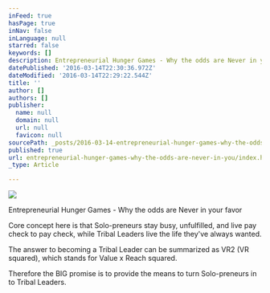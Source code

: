 ```yaml
---
inFeed: true
hasPage: true
inNav: false
inLanguage: null
starred: false
keywords: []
description: Entrepreneurial Hunger Games - Why the odds are Never in your favor
datePublished: '2016-03-14T22:30:36.972Z'
dateModified: '2016-03-14T22:29:22.544Z'
title: ''
author: []
authors: []
publisher:
  name: null
  domain: null
  url: null
  favicon: null
sourcePath: _posts/2016-03-14-entrepreneurial-hunger-games-why-the-odds-are-never-in-you.md
published: true
url: entrepreneurial-hunger-games-why-the-odds-are-never-in-you/index.html
_type: Article

---
```

![](https://the-grid-user-content.s3-us-west-2.amazonaws.com/42b5b65d-d98d-4dbf-97eb-e7a7a6b0e0ff.jpg)

Entrepreneurial Hunger Games - Why the odds are Never in your favor

Core concept here is that Solo-preneurs stay busy, unfulfilled, and live pay check to pay check, while Tribal Leaders live the life they've always wanted.

The answer to becoming a Tribal Leader can be summarized as VR2 (VR squared), which stands for Value x Reach squared.

Therefore the BIG promise is to provide the means to turn Solo-preneurs in to Tribal Leaders.